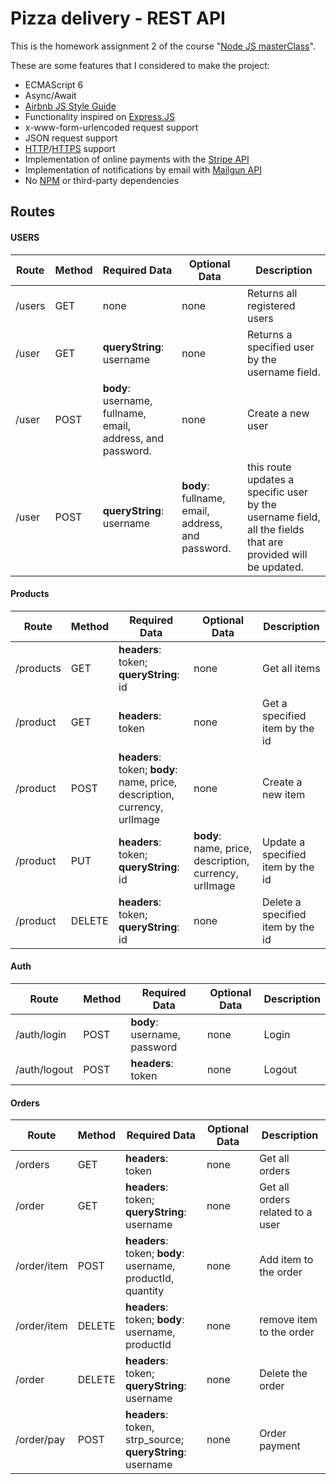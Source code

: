 # Pizza delivery - REST API

This is the homework assignment 2 of the course "[Node JS masterClass](https://pirple.thinkific.com/courses/the-nodejs-master-class)".

These are some features that I considered to make the project:
- ECMAScript 6
- Async/Await
- [Airbnb JS Style Guide](https://github.com/airbnb/javascript)
- Functionality inspired on [Express.JS](https://expressjs.com)
- x-www-form-urlencoded request support
- JSON request support
- [HTTP](https://en.wikipedia.org/wiki/Hypertext_Transfer_Protocol)/[HTTPS](https://en.wikipedia.org/wiki/HTTPS) support
- Implementation of online payments with the [Stripe API](https://stripe.com/docs/api)
- Implementation of notifications by email with [Mailgun API](https://documentation.mailgun.com/en/latest/api_reference.html)
- No [NPM](https://docs.npmjs.com/about-npm/) or third-party dependencies
## Routes
#### USERS
| Route | Method | Required Data | Optional Data | Description |
|--|--|--|--|--|
|/users| GET | none | none | Returns all registered users |
|/user | GET | **queryString**: username | none | Returns a specified user by the username field.|
|/user | POST | **body**: username, fullname, email, address, and password.| none | Create a new user |
| /user| POST | **queryString**: username | **body**: fullname, email, address, and password. | this route updates a specific user by the username field, all the fields that are provided will be updated.|

#### Products
| Route | Method | Required Data | Optional Data | Description |
|--|--|--|--|--|
| /products | GET | **headers**: token; **queryString**: id | none | Get all items |
| /product | GET | **headers**: token | none | Get a specified item by the id |
| /product | POST | **headers**: token; **body**: name, price, description, currency, urlImage| none | Create a new item |
| /product | PUT |  **headers**: token; **queryString**: id |  **body**: name, price, description, currency, urlImage | Update a specified item by the id |
| /product | DELETE | **headers**: token; **queryString**: id | none | Delete a specified item by the id |

#### Auth
| Route | Method | Required Data | Optional Data | Description |
|--|--|--|--|--|
| /auth/login | POST | **body**: username, password | none | Login |
| /auth/logout | POST | **headers**: token | none | Logout |

#### Orders
| Route | Method | Required Data | Optional Data | Description |
|--|--|--|--|--|
| /orders | GET | **headers**: token | none | Get all orders |
| /order | GET | **headers**: token; **queryString**: username | none | Get all orders related to a user |
| /order/item | POST | **headers**: token; **body**: username, productId, quantity | none | Add item to the order |
| /order/item | DELETE | **headers**: token; **body**: username, productId | none | remove item to the order |
| /order | DELETE | **headers**: token; **queryString**: username | none | Delete the order |
| /order/pay | POST | **headers**: token, strp_source; **queryString**: username | none | Order payment |